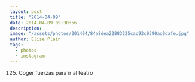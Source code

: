 ```yaml
---
layout: post
title: "2014-04-09"
date: 2014-04-09 09:30:56
description: 
image: "/assets/photos/201404/84a8dea22883225cac93c9390ad0dafe.jpg"
author: Elise Plain
tags: 
  - photos
  - instagram
---
```


125. Coger fuerzas para ir al teatro
<p></p>
